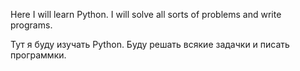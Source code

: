 Here I will learn Python. I will solve all sorts of problems and write programs.

Тут я буду изучать Python. Буду решать всякие задачки и писать программки.